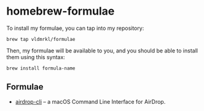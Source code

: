 # homebrew-formulae
To install my formulae, you can tap into my repository:
```
brew tap vldmrkl/formulae
```

Then, my formulae will be available to you, and you should be able to install them using this syntax:
```
brew install formula-name
```

## Formulae
* [airdrop-cli](https://github.com/vldmrkl/airdrop-cli) – a macOS Command Line Interface for AirDrop.
